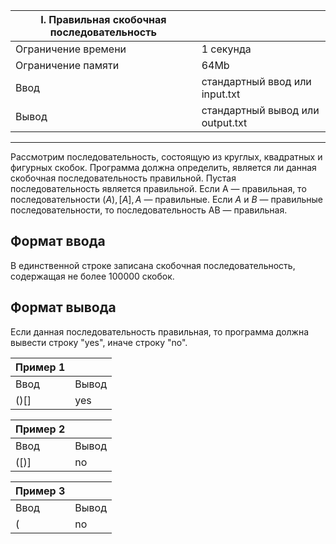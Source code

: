 |I. Правильная скобочная последовательность||
|-|-|
Ограничение времени|	1 секунда
Ограничение памяти|	64Mb
Ввод|	стандартный ввод или input.txt
Вывод|	стандартный вывод или output.txt
<hr>

Рассмотрим последовательность, состоящую из круглых, квадратных и фигурных скобок. Программа должна определить, является ли данная скобочная последовательность правильной. Пустая последовательность является правильной. Если A — правильная, то последовательности $(A), [A], {A}$ — правильные. Если $A$ и $B$ — правильные последовательности, то последовательность AB — правильная.

## Формат ввода
В единственной строке записана скобочная последовательность, содержащая не более $100000$ скобок.

## Формат вывода
Если данная последовательность правильная, то программа должна вывести строку "yes", иначе строку "no".

|Пример 1||
|-|-|
Ввод|	Вывод
()[]|yes

|Пример 2||
|-|-|
Ввод|	Вывод
([)]|no

|Пример 3||
|-|-|
Ввод|	Вывод
(|no


